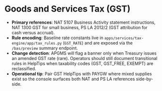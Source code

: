 # Goods and Services Tax (GST)

- **Primary references**: NAT 5107 Business Activity statement instructions, NAT 1300 GST for small business, PS LA 2012/2 (GST attribution for cash versus accrual). 
- **Rule encoding**: Baseline rate constants live in `apps/services/tax-engine/app/tax_rules.py` (`GST_RATE`) and are exposed via the `/bas/preview` summary endpoint.
- **Change detection**: APGMS will flag a banner only when Treasury issues an amended GST rate (rare). Operators should still document transitional rules in HelpTips when taxability codes (GST, GST_FREE, EXEMPT) are reclassified.
- **Operational tip**: Pair GST HelpTips with PAYGW where mixed supplies exist so the console surfaces both NAT and PS LA references side-by-side.
